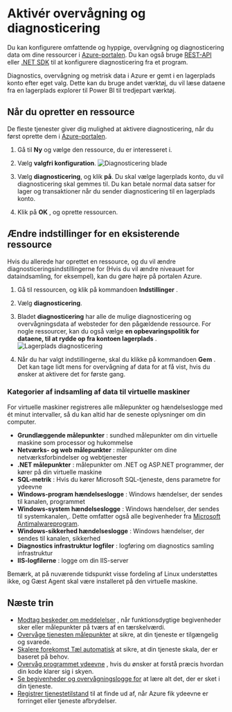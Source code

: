 <properties
    pageTitle="Aktivér overvågning og diagnosticering i Microsoft Azure | Microsoft Azure "
    description="Lær, hvordan du konfigurerer diagnosticering til dine ressourcer i Azure."
    authors="rboucher"
    manager="carolz"
    editor=""
    services="monitoring-and-diagnostics"
    documentationCenter="monitoring-and-diagnostics"/>

<tags
    ms.service="monitoring-and-diagnostics"
    ms.workload="na"
    ms.tgt_pltfrm="na"
    ms.devlang="na"
    ms.topic="article"
    ms.date="09/08/2015"
    ms.author="robb"/>

# <a name="enable-monitoring-and-diagnostics"></a>Aktivér overvågning og diagnosticering

Du kan konfigurere omfattende og hyppige, overvågning og diagnosticering data om dine ressourcer i [Azure-portalen](https://portal.azure.com). Du kan også bruge [REST-API](https://msdn.microsoft.com/library/azure/dn931932.aspx) eller [.NET SDK](https://www.nuget.org/packages/Microsoft.Azure.Insights/) til at konfigurere diagnosticering fra et program.

Diagnostics, overvågning og metrisk data i Azure er gemt i en lagerplads konto efter eget valg. Dette kan du bruge andet værktøj, du vil læse dataene fra en lagerplads explorer til Power BI til tredjepart værktøj.

## <a name="when-you-create-a-resource"></a>Når du opretter en ressource

De fleste tjenester giver dig mulighed at aktivere diagnosticering, når du først oprette dem i [Azure-portalen](https://portal.azure.com).

1. Gå til **Ny** og vælge den ressource, du er interesseret i.

2. Vælg **valgfri konfiguration**.
    ![Diagnosticering blade](./media/insights-how-to-use-diagnostics/Insights_CreateTime.png)

3. Vælg **diagnosticering**, og klik **på**. Du skal vælge lagerplads konto, du vil diagnosticering skal gemmes til. Du kan betale normal data satser for lager og transaktioner når du sender diagnosticering til en lagerplads konto.

4. Klik på **OK** , og oprette ressourcen.

## <a name="change-settings-for-an-existing-resource"></a>Ændre indstillinger for en eksisterende ressource

Hvis du allerede har oprettet en ressource, og du vil ændre diagnosticeringsindstillingerne for (Hvis du vil ændre niveauet for dataindsamling, for eksempel), kan du gøre højre på portalen Azure.

1. Gå til ressourcen, og klik på kommandoen **Indstillinger** .

2. Vælg **diagnosticering**.

3. Bladet **diagnosticering** har alle de mulige diagnosticering og overvågningsdata af websteder for den pågældende ressource. For nogle ressourcer, kan du også vælge **en opbevaringspolitik for dataene, til at rydde op fra kontoen lagerplads** .
    ![Lagerplads diagnosticering](./media/insights-how-to-use-diagnostics/Insights_StorageDiagnostics.png)

4. Når du har valgt indstillingerne, skal du klikke på kommandoen **Gem** . Det kan tage lidt mens for overvågning af data for at få vist, hvis du ønsker at aktivere det for første gang.

### <a name="categories-of-data-collection-for-virtual-machines"></a>Kategorier af indsamling af data til virtuelle maskiner
For virtuelle maskiner registreres alle målepunkter og hændelseslogge med ét minut intervaller, så du kan altid har de seneste oplysninger om din computer.

- **Grundlæggende målepunkter** : sundhed målepunkter om din virtuelle maskine som processor og hukommelse
- **Netværks- og web målepunkter** : målepunkter om dine netværksforbindelser og webtjenester
- **.NET målepunkter** : målepunkter om .NET og ASP.NET programmer, der kører på din virtuelle maskine
- **SQL-metrik** : Hvis du kører Microsoft SQL-tjeneste, dens parametre for ydeevne
- **Windows-program hændelseslogge** : Windows hændelser, der sendes til kanalen, programmet
- **Windows-system hændelseslogge** : Windows hændelser, der sendes til systemkanalen,. Dette omfatter også alle begivenheder fra [Microsoft Antimalwareprogram](http://go.microsoft.com/fwlink/?LinkID=404171&clcid=0x409).
- **Windows-sikkerhed hændelseslogge** : Windows hændelser, der sendes til kanalen, sikkerhed
- **Diagnostics infrastruktur logfiler** : logføring om diagnostics samling infrastruktur
- **IIS-logfilerne** : logge om din IIS-server

Bemærk, at på nuværende tidspunkt visse fordeling af Linux understøttes ikke, og Gæst Agent skal være installeret på den virtuelle maskine.

## <a name="next-steps"></a>Næste trin

* [Modtag beskeder om meddelelser](insights-receive-alert-notifications.md) , når funktionsdygtige begivenheder sker eller målepunkter på tværs af en tærskelværdi.
* [Overvåge tjenesten målepunkter](insights-how-to-customize-monitoring.md) at sikre, at din tjeneste er tilgængelig og svarede.
* [Skalere forekomst Tæl automatisk](insights-how-to-scale.md) at sikre, at din tjeneste skala, der er baseret på behov.
* [Overvåg programmet ydeevne](../application-insights/app-insights-azure-web-apps.md) , hvis du ønsker at forstå præcis hvordan din kode klarer sig i skyen.
* [Se begivenheder og overvågningslogge for](insights-debugging-with-events.md) at lære alt det, der er sket i din tjeneste.
* [Registrer tjenestetilstand](insights-service-health.md) til at finde ud af, når Azure fik ydeevne er forringet eller tjeneste afbrydelser.
